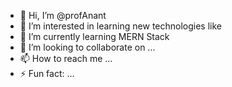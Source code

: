 - 👋 Hi, I’m @profAnant
- 👀 I’m interested in learning new technologies like 
- 🌱 I’m currently learning MERN Stack
- 💞️ I’m looking to collaborate on ...
- 📫 How to reach me ...
- ⚡ Fun fact: ...

<!---
profAnant/profAnant is a ✨ special ✨ repository because its `README.md` (this file) appears on your GitHub profile.
You can click the Preview link to take a look at your changes.
--->
